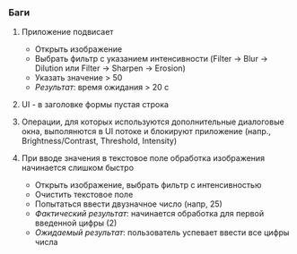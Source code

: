 ### Баги
1. Приложение подвисает
    - Открыть изображение
    - Выбрать фильтр с указанием интенсивности (Filter -> Blur -> Dilution или Filter -> Sharpen -> Erosion) 
    - Указать значение > 50
    - _Результат_: время ожидания > 20 с
  
2. UI - в заголовке формы пустая строка

3. Операции, для которых используются дополнительные диалоговые окна, выполянются в UI потоке и блокируют приложение (напр., 
Brightness/Contrast, Threshold, Intensity)

4. При вводе значения в текстовое поле обработка изображения начинается слишком быстро
    - Открыть изображение, выбрать фильтр с интенсивностью
    - Очистить текстовое поле
    - Попытаться ввести двузначное число (напр, 25)
    - _Фактический результат_: начинается обработка для первой введенной цифры (2)
    - _Ожидаемый результат_: пользователь успевает ввести все цифры числа
